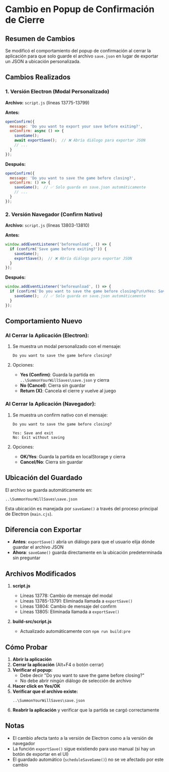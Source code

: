 # Cambio en Popup de Confirmación de Cierre

## Resumen de Cambios

Se modificó el comportamiento del popup de confirmación al cerrar la aplicación para que solo guarde el archivo `save.json` en lugar de exportar un JSON a ubicación personalizada.

## Cambios Realizados

### 1. Versión Electron (Modal Personalizado)

**Archivo:** `script.js` (líneas 13775-13799)

**Antes:**
```javascript
openConfirm({
  message: 'Do you want to export your save before exiting?',
  onConfirm: async () => {
    saveGame();
    await exportSave();  // ❌ Abría diálogo para exportar JSON
    // ...
  }
});
```

**Después:**
```javascript
openConfirm({
  message: 'Do you want to save the game before closing?',
  onConfirm: () => {
    saveGame();  // ✅ Solo guarda en save.json automáticamente
    // ...
  }
});
```

### 2. Versión Navegador (Confirm Nativo)

**Archivo:** `script.js` (líneas 13803-13810)

**Antes:**
```javascript
window.addEventListener('beforeunload', () => {
  if (confirm('Save game before exiting?')) {
    saveGame();
    exportSave();  // ❌ Abría diálogo para exportar JSON
  }
});
```

**Después:**
```javascript
window.addEventListener('beforeunload', () => {
  if (confirm('Do you want to save the game before closing?\n\nYes: Save and exit\nNo: Exit without saving')) {
    saveGame();  // ✅ Solo guarda en save.json automáticamente
  }
});
```

## Comportamiento Nuevo

### Al Cerrar la Aplicación (Electron):

1. Se muestra un modal personalizado con el mensaje:
   ```
   Do you want to save the game before closing?
   ```

2. Opciones:
   - **Yes (Confirm)**: Guarda la partida en `..\SummonYourWillSaves\save.json` y cierra
   - **No (Cancel)**: Cierra sin guardar
   - **Return (X)**: Cancela el cierre y vuelve al juego

### Al Cerrar la Aplicación (Navegador):

1. Se muestra un confirm nativo con el mensaje:
   ```
   Do you want to save the game before closing?
   
   Yes: Save and exit
   No: Exit without saving
   ```

2. Opciones:
   - **OK/Yes**: Guarda la partida en localStorage y cierra
   - **Cancel/No**: Cierra sin guardar

## Ubicación del Guardado

El archivo se guarda automáticamente en:
```
..\SummonYourWillSaves\save.json
```

Esta ubicación es manejada por `saveGame()` a través del proceso principal de Electron (`main.cjs`).

## Diferencia con Exportar

- **Antes**: `exportSave()` abría un diálogo para que el usuario elija dónde guardar el archivo JSON
- **Ahora**: `saveGame()` guarda directamente en la ubicación predeterminada sin preguntar

## Archivos Modificados

1. **script.js**
   - Líneas 13778: Cambio de mensaje del modal
   - Líneas 13785-13791: Eliminada llamada a `exportSave()`
   - Líneas 13804: Cambio de mensaje del confirm
   - Líneas 13805: Eliminada llamada a `exportSave()`

2. **build-src/script.js**
   - Actualizado automáticamente con `npm run build:pre`

## Cómo Probar

1. **Abrir la aplicación**
2. **Cerrar la aplicación** (Alt+F4 o botón cerrar)
3. **Verificar el popup:**
   - Debe decir "Do you want to save the game before closing?"
   - No debe abrir ningún diálogo de selección de archivo
4. **Hacer click en Yes/OK**
5. **Verificar que el archivo existe:**
   ```
   ..\SummonYourWillSaves\save.json
   ```
6. **Reabrir la aplicación** y verificar que la partida se cargó correctamente

## Notas

- El cambio afecta tanto a la versión de Electron como a la versión de navegador
- La función `exportSave()` sigue existiendo para uso manual (si hay un botón de exportar en el UI)
- El guardado automático (`scheduleSaveGame()`) no se ve afectado por este cambio

